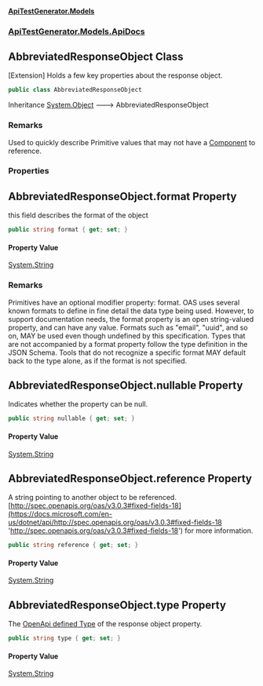 #### [ApiTestGenerator.Models](ApiTestGenerator.Models.md 'ApiTestGenerator.Models')
### [ApiTestGenerator.Models.ApiDocs](ApiTestGenerator.Models.md#ApiTestGenerator.Models.ApiDocs 'ApiTestGenerator.Models.ApiDocs')

## AbbreviatedResponseObject Class

[Extension] Holds a few key properties about the response object.

```csharp
public class AbbreviatedResponseObject
```

Inheritance [System.Object](https://docs.microsoft.com/en-us/dotnet/api/System.Object 'System.Object') &#129106; AbbreviatedResponseObject

### Remarks
Used to quickly describe Primitive values that may not have a 
[Component](Component.md 'ApiTestGenerator.Models.ApiDocs.Component') to reference.
### Properties

<a name='ApiTestGenerator.Models.ApiDocs.AbbreviatedResponseObject.format'></a>

## AbbreviatedResponseObject.format Property

this field describes the format of the object

```csharp
public string format { get; set; }
```

#### Property Value
[System.String](https://docs.microsoft.com/en-us/dotnet/api/System.String 'System.String')

### Remarks
Primitives have an optional modifier property: format. OAS uses several known formats 
to define in fine detail the data type being used. However, to support documentation 
needs, the format property is an open string-valued property, and can have any value. 
Formats such as "email", "uuid", and so on, MAY be used even though undefined by this 
specification. Types that are not accompanied by a format property follow the type 
definition in the JSON Schema. Tools that do not recognize a specific format MAY default 
back to the type alone, as if the format is not specified.

<a name='ApiTestGenerator.Models.ApiDocs.AbbreviatedResponseObject.nullable'></a>

## AbbreviatedResponseObject.nullable Property

Indicates whether the property can be null.

```csharp
public string nullable { get; set; }
```

#### Property Value
[System.String](https://docs.microsoft.com/en-us/dotnet/api/System.String 'System.String')

<a name='ApiTestGenerator.Models.ApiDocs.AbbreviatedResponseObject.reference'></a>

## AbbreviatedResponseObject.reference Property

A string pointing to another object to be referenced.
[http://spec.openapis.org/oas/v3.0.3#fixed-fields-18](https://docs.microsoft.com/en-us/dotnet/api/http://spec.openapis.org/oas/v3.0.3#fixed-fields-18 'http://spec.openapis.org/oas/v3.0.3#fixed-fields-18') 
for more information.

```csharp
public string reference { get; set; }
```

#### Property Value
[System.String](https://docs.microsoft.com/en-us/dotnet/api/System.String 'System.String')

<a name='ApiTestGenerator.Models.ApiDocs.AbbreviatedResponseObject.type'></a>

## AbbreviatedResponseObject.type Property

The [OpenApi defined Type](https://docs.microsoft.com/en-us/dotnet/api/http://spec.openapis.org/oas/v3.0.3#data-types 'http://spec.openapis.org/oas/v3.0.3#data-types') 
of the response object property.

```csharp
public string type { get; set; }
```

#### Property Value
[System.String](https://docs.microsoft.com/en-us/dotnet/api/System.String 'System.String')
